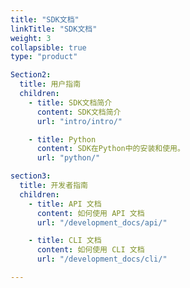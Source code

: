 ```yaml
---
title: "SDK文档"
linkTitle: "SDK文档"
weight: 3
collapsible: true
type: "product"

Section2:
  title: 用户指南
  children:
    - title: SDK文档简介
      content: SDK文档简介
      url: "intro/intro/"

    - title: Python
      content: SDK在Python中的安装和使用。
      url: "python/"

section3:
  title: 开发者指南
  children:
    - title: API 文档
      content: 如何使用 API 文档
      url: "/development_docs/api/"

    - title: CLI 文档
      content: 如何使用 CLI 文档
      url: "/development_docs/cli/"

---
```




